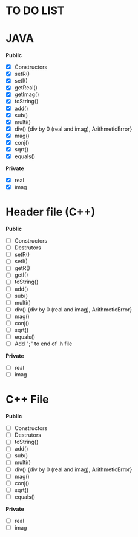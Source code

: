 # TO DO LIST

# JAVA
**Public**
- [x] Constructors
- [x] setR()
- [x] setI()
- [x] getReal()
- [x] getImag()
- [x] toString()
- [x] add() 
- [x] sub() 
- [x] multi()
- [x] div() {div by 0 (real and imag), ArithmeticError}
- [x] mag()
- [x] conj()
- [x] sqrt()
- [x] equals()

**Private**
- [x] real
- [x] imag

# Header file (C++)

**Public**
- [ ] Constructors
- [ ] Destrutors
- [ ] setR()
- [ ] setI()
- [ ] getR()
- [ ] getI()
- [ ] toString()
- [ ] add() 
- [ ] sub() 
- [ ] multi()
- [ ] div() {div by 0 (real and imag), ArithmeticError}
- [ ] mag()
- [ ] conj()
- [ ] sqrt()
- [ ] equals()
- [ ] Add ";" to end of .h file

**Private**
- [ ] real
- [ ] imag

# C++ File
**Public**
- [ ] Constructors
- [ ] Destrutors
- [ ] toString()
- [ ] add() 
- [ ] sub() 
- [ ] multi()
- [ ] div() {div by 0 (real and imag), ArithmeticError}
- [ ] mag()
- [ ] conj()
- [ ] sqrt()
- [ ] equals()

**Private**
- [ ] real
- [ ] imag